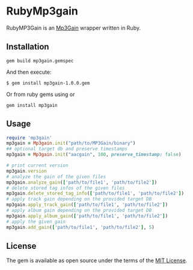 # RubyMp3gain

RubyMP3Gain is an [Mp3Gain](http://mp3gain.sourceforge.net/) wrapper written in Ruby.

## Installation

```shell
gem build mp3gain.gemspec
```
And then execute:
```shell
$ gem install mp3gain-1.0.0.gem
```
Or from ruby gems using
or
```shell
gem install mp3gain
```

## Usage

```ruby
require 'mp3gain'
mp3gain = Mp3gain.init("path/to/MP3Gain/binary")
## optional target db and preserve timestamps
mp3gain = Mp3gain.init("aacgain", 100, preserve_timestamp: false)

# print current version
mp3gain.version 
# analyze the gain of the given files
mp3gain.analyze_gain(['path/to/file1', 'path/to/file2'])
# delete stored tag infos of the given files
mp3gain.delete_stored_tag_info(['path/to/file1', 'path/to/file2'])
# apply track gain depending on the provided target DB
mp3gain.apply_track_gain(['path/to/file1', 'path/to/file2'])
# apply album gain depending on the provided target DB
mp3gain.apply_album_gain(['path/to/file1', 'path/to/file2'])
# apply the given gain 
mp3gain.add_gain(['path/to/file1', 'path/to/file2'], 5)
```

## License

The gem is available as open source under the terms of the [MIT License](https://opensource.org/licenses/MIT).
